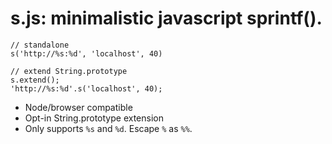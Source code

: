 
# s.js: minimalistic javascript sprintf().

    // standalone
    s('http://%s:%d', 'localhost', 40)

    // extend String.prototype
    s.extend();
    'http://%s:%d'.s('localhost', 40);

- Node/browser compatible
- Opt-in String.prototype extension
- Only supports `%s` and `%d`. Escape `%` as `%%`.
